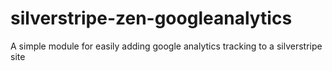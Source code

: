 silverstripe-zen-googleanalytics
================================

A simple module for easily adding google analytics tracking to a silverstripe site